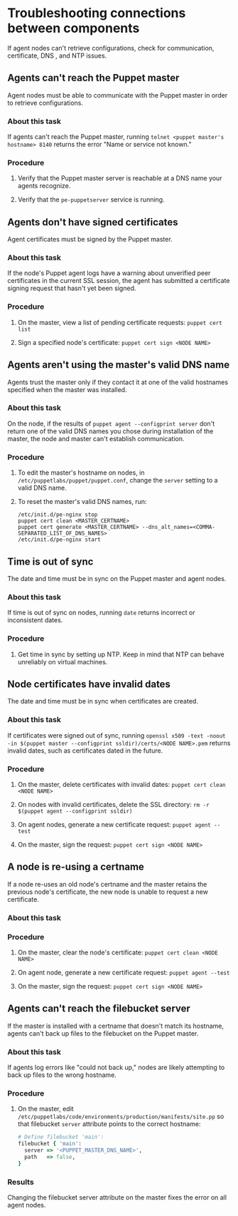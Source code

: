 # Troubleshooting connections between components

If agent nodes can't retrieve configurations, check for communication, certificate, DNS , and NTP issues.

## Agents can't reach the Puppet master

Agent nodes must be able to communicate with the Puppet master in order to retrieve configurations.

### About this task

If agents can't reach the Puppet master, running `telnet <puppet master's hostname> 8140` returns the error "Name or service not known."

### Procedure

1.  Verify that the Puppet master server is reachable at a DNS name your agents recognize.

2.  Verify that the `pe-puppetserver` service is running.


## Agents don't have signed certificates

Agent certificates must be signed by the Puppet master.

### About this task

If the node's Puppet agent logs have a warning about unverified peer certificates in the current SSL session, the agent has submitted a certificate signing request that hasn't yet been signed.

### Procedure

1.  On the master, view a list of pending certificate requests: `puppet cert list`

2.  Sign a specified node's certificate: `puppet cert sign <NODE NAME>`


## Agents aren't using the master's valid DNS name

Agents trust the master only if they contact it at one of the valid hostnames specified when the master was installed.

### About this task

On the node, if the results of `puppet agent --configprint server` don't return one of the valid DNS names you chose during installation of the master, the node and master can't establish communication.

### Procedure

1.  To edit the master's hostname on nodes, in `/etc/puppetlabs/puppet/puppet.conf`, change the `server` setting to a valid DNS name.

2.  To reset the master's valid DNS names, run:

    ```
    /etc/init.d/pe-nginx stop
    puppet cert clean <MASTER_CERTNAME>
    puppet cert generate <MASTER_CERTNAME> --dns_alt_names=<COMMA-SEPARATED_LIST_OF_DNS_NAMES>
    /etc/init.d/pe-nginx start
    ```


## Time is out of sync

The date and time must be in sync on the Puppet master and agent nodes.

### About this task

If time is out of sync on nodes, running `date` returns incorrect or inconsistent dates.

### Procedure

1.  Get time in sync by setting up NTP. Keep in mind that NTP can behave unreliably on virtual machines.


## Node certificates have invalid dates

The date and time must be in sync when certificates are created.

### About this task

If certificates were signed out of sync, running `openssl x509 -text -noout -in $(puppet master --configprint ssldir)/certs/<NODE NAME>.pem` returns invalid dates, such as certificates dated in the future.

### Procedure

1.  On the master, delete certificates with invalid dates: `puppet cert clean <NODE NAME>`

2.  On nodes with invalid certificates, delete the SSL directory: `rm -r $(puppet agent --configprint ssldir)`

3.  On agent nodes, generate a new certificate request: `puppet agent --test`

4.  On the master, sign the request: `puppet cert sign <NODE NAME>`


## A node is re-using a certname

If a node re-uses an old node's certname and the master retains the previous node's certificate, the new node is unable to request a new certificate.

### About this task

### Procedure

1.  On the master, clear the node's certificate: `puppet cert clean <NODE NAME>`

2.  On agent node, generate a new certificate request: `puppet agent --test`

3.  On the master, sign the request: `puppet cert sign <NODE NAME>`


## Agents can't reach the filebucket server

If the master is installed with a certname that doesn't match its hostname, agents can't back up files to the filebucket on the Puppet master.

### About this task

If agents log errors like "could not back up," nodes are likely attempting to back up files to the wrong hostname.

### Procedure

1.  On the master, edit `/etc/puppetlabs/code/environments/production/manifests/site.pp` so that filebucket `server` attribute points to the correct hostname:

    ```ruby
    # Define filebucket 'main':
    filebucket { 'main':
      server => '<PUPPET_MASTER_DNS_NAME>',
      path   => false,
    }
    ```


### Results

Changing the filebucket server attribute on the master fixes the error on all agent nodes.

